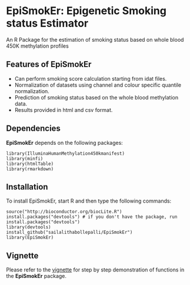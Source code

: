 # EpiSmokEr: Epigenetic Smoking status Estimator
An R Package for the estimation of smoking status based on whole blood 450K methylation profiles
## Features of **EpiSmokEr**
- Can perform smoking score calculation starting from idat files.
- Normalization of datasets using channel and colour specific quantile normalization.
- Prediction of smoking status based on the whole blood methylation data.
- Results provided in html and csv format.

## Dependencies
**EpiSmokEr** depends on the following packages:
```{r eval=FALSE}
library(IlluminaHumanMethylation450kmanifest)
library(minfi)
library(htmlTable)
library(rmarkdown)
```
## Installation
To install EpiSmokEr, start R and then type the following commands:
```{r eval=FALSE}
source("http://bioconductor.org/biocLite.R")
install.packages("devtools") # if you don't have the package, run install.packages("devtools")
library(devtools)
install_github("sailalithabollepalli/EpiSmokEr")
library(EpiSmokEr)
```
## Vignette
Please refer to the [vignette](http://htmlpreview.github.io/?https://github.com/sailalithabollepalli/EpiSmokEr/blob/master/vignettes/epismoker.html) for step by step demonstration of functions in the **EpiSmokEr** package. 




